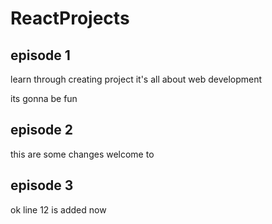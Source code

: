 # ReactProjects
## episode 1
learn through creating project
it's all about web development

its gonna be fun
## episode 2
this are some changes
welcome to 
## episode 3
ok
line 12 is added now